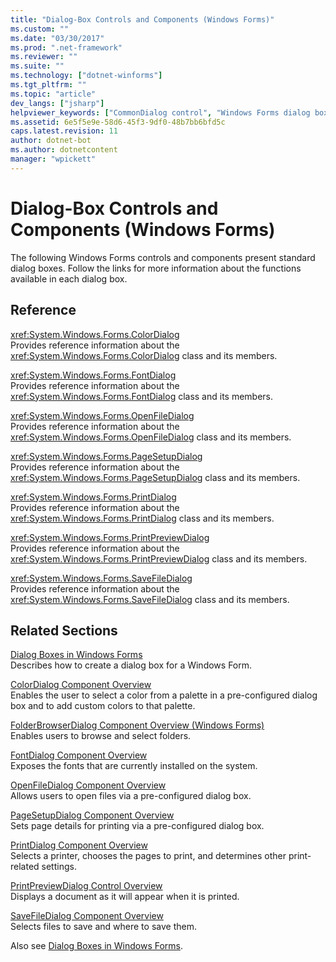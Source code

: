 ```yaml
---
title: "Dialog-Box Controls and Components (Windows Forms)"
ms.custom: ""
ms.date: "03/30/2017"
ms.prod: ".net-framework"
ms.reviewer: ""
ms.suite: ""
ms.technology: ["dotnet-winforms"]
ms.tgt_pltfrm: ""
ms.topic: "article"
dev_langs: ["jsharp"]
helpviewer_keywords: ["CommonDialog control", "Windows Forms dialog boxes, predefined", "dialog boxes, Windows Forms", "Windows Forms, dialog boxes"]
ms.assetid: 6e5f5e9e-58d6-45f3-9df0-48b7bb6bfd5c
caps.latest.revision: 11
author: dotnet-bot
ms.author: dotnetcontent
manager: "wpickett"
---
```

# Dialog-Box Controls and Components (Windows Forms)
The following Windows Forms controls and components present standard dialog boxes. Follow the links for more information about the functions available in each dialog box.  
  
## Reference  
 <xref:System.Windows.Forms.ColorDialog>  
 Provides reference information about the <xref:System.Windows.Forms.ColorDialog> class and its members.  
  
 <xref:System.Windows.Forms.FontDialog>  
 Provides reference information about the <xref:System.Windows.Forms.FontDialog> class and its members.  
  
 <xref:System.Windows.Forms.OpenFileDialog>  
 Provides reference information about the <xref:System.Windows.Forms.OpenFileDialog> class and its members.  
  
 <xref:System.Windows.Forms.PageSetupDialog>  
 Provides reference information about the <xref:System.Windows.Forms.PageSetupDialog> class and its members.  
  
 <xref:System.Windows.Forms.PrintDialog>  
 Provides reference information about the <xref:System.Windows.Forms.PrintDialog> class and its members.  
  
 <xref:System.Windows.Forms.PrintPreviewDialog>  
 Provides reference information about the <xref:System.Windows.Forms.PrintPreviewDialog> class and its members.  
  
 <xref:System.Windows.Forms.SaveFileDialog>  
 Provides reference information about the <xref:System.Windows.Forms.SaveFileDialog> class and its members.  
  
## Related Sections  
 [Dialog Boxes in Windows Forms](../../../../docs/framework/winforms/dialog-boxes-in-windows-forms.md)  
 Describes how to create a dialog box for a Windows Form.  
  
 [ColorDialog Component Overview](../../../../docs/framework/winforms/controls/colordialog-component-overview-windows-forms.md)  
 Enables the user to select a color from a palette in a pre-configured dialog box and to add custom colors to that palette.  
  
 [FolderBrowserDialog Component Overview (Windows Forms)](../../../../docs/framework/winforms/controls/folderbrowserdialog-component-overview-windows-forms.md)  
 Enables users to browse and select folders.  
  
 [FontDialog Component Overview](../../../../docs/framework/winforms/controls/fontdialog-component-overview-windows-forms.md)  
 Exposes the fonts that are currently installed on the system.  
  
 [OpenFileDialog Component Overview](../../../../docs/framework/winforms/controls/openfiledialog-component-overview-windows-forms.md)  
 Allows users to open files via a pre-configured dialog box.  
  
 [PageSetupDialog Component Overview](../../../../docs/framework/winforms/controls/pagesetupdialog-component-overview-windows-forms.md)  
 Sets page details for printing via a pre-configured dialog box.  
  
 [PrintDialog Component Overview](../../../../docs/framework/winforms/controls/printdialog-component-overview-windows-forms.md)  
 Selects a printer, chooses the pages to print, and determines other print-related settings.  
  
 [PrintPreviewDialog Control Overview](../../../../docs/framework/winforms/controls/printpreviewdialog-control-overview-windows-forms.md)  
 Displays a document as it will appear when it is printed.  
  
 [SaveFileDialog Component Overview](../../../../docs/framework/winforms/controls/savefiledialog-component-overview-windows-forms.md)  
 Selects files to save and where to save them.  
  
 Also see [Dialog Boxes in Windows Forms](http://msdn.microsoft.com/library/2chz8edb\(v=vs.110\)).

